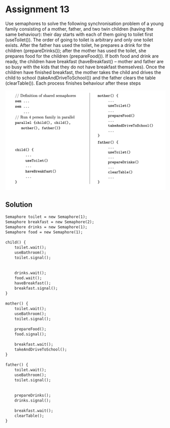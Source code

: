 # Assignment 13

Use semaphores to solve the following synchronisation problem of a young family consisting
of a mother, father, and two twin children (having the same behaviour): their day starts with
each of them going to toilet first (useToilet()). The order of going to toilet is arbitrary
and only one toilet exists. After the father has used the toilet, he prepares a drink for the
children (prepareDrinks()); after the mother has used the toilet, she prepares food for the
children (prepareFood()). If both food and drink are ready, the children have breakfast
(haveBreakfast() – mother and father are so busy with the kids that they do not have
breakfast themselves). Once the children have finished breakfast, the mother takes the child
and drives the child to school (takeAndDriveToSchool()) and the father clears the table
(clearTable()). Each process finishes behaviour after these steps

![sema](Screenshots/Sema.png)

## Solution

```
Semaphore toilet = new Semaphore(1);
Semaphore breakfast = new Semaphore(2);
Semaphore drinks = new Semaphore(1);
Semaphore food = new Semaphore(1);

child() {
    toilet.wait();     
    useBathroom();
    toilet.signal();


    drinks.wait();
    food.wait();
    haveBreakfast();
    breakfast.signal();           
}

mother() {
    toilet.wait();
    useBathroom();
    toilet.signal();            

    prepareFood();
    food.signal();            

    breakfast.wait();
    takeAndDriveToSchool();
}

father() {      
    toilet.wait();      
    useBathroom();   
    toilet.signal();


    prepareDrinks();
    drinks.signal();

    breakfast.wait();
    clearTable();      
}
```
